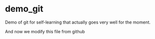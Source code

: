 # demo_git
Demo of git for self-learning that actually goes very well for the moment.

And now we modify this file from github
